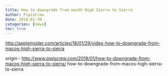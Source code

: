 ```yaml
---
title: How to downgrade from macOS High Sierra to Sierra
author: PipisCrew
date: 2018-01-30
categories: [news]
toc: true
---
```


http://appleinsider.com/articles/18/01/29/video-how-to-downgrade-from-macos-high-sierra-to-sierra

origin - http://www.pipiscrew.com/2018/01/how-to-downgrade-from-macos-high-sierra-to-sierra/ how-to-downgrade-from-macos-high-sierra-to-sierra